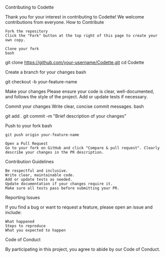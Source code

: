 Contributing to Codette

Thank you for your interest in contributing to Codette! We welcome contributions from everyone.
How to Contribute

    Fork the repository
    Click the "Fork" button at the top right of this page to create your own copy.

    Clone your fork
    bash

git clone https://github.com/your-username/Codette.git
cd Codette

Create a branch for your changes
bash

git checkout -b your-feature-name

Make your changes
Please ensure your code is clear, well-documented, and follows the style of the project. Add or update tests if necessary.

Commit your changes
Write clear, concise commit messages.
bash

git add .
git commit -m "Brief description of your changes"

Push to your fork
bash

    git push origin your-feature-name

    Open a Pull Request
    Go to your fork on GitHub and click "Compare & pull request". Clearly describe your changes in the PR description.

Contribution Guidelines

    Be respectful and inclusive.
    Write clear, maintainable code.
    Add or update tests as needed.
    Update documentation if your changes require it.
    Make sure all tests pass before submitting your PR.

Reporting Issues

If you find a bug or want to request a feature, please open an issue and include:

    What happened
    Steps to reproduce
    What you expected to happen

Code of Conduct

By participating in this project, you agree to abide by our Code of Conduct.
